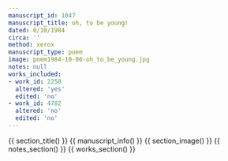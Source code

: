 ```yaml
---
manuscript_id: 1047
manuscript_title: oh, to be young!
dated: 0/10/1984
circa: ''
method: xerox
manuscript_type: poem
image: poem1984-10-00-oh_to_be_young.jpg
notes: null
works_included:
- work_id: 2258
  altered: 'yes'
  edited: 'no'
- work_id: 4782
  altered: 'no'
  edited: 'no'
---
```


{{ section_title() }}
{{ manuscript_info() }}
{{ section_image() }}
{{ notes_section() }}
{{ works_section() }}
